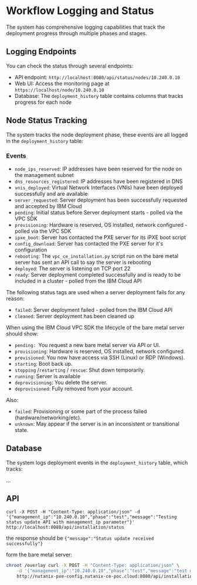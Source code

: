 # Workflow Logging and Status

The system has comprehensive logging capabilities that track the deployment progress through multiple phases and stages.

## Logging Endpoints

You can check the status through several endpoints:

- API endpoint: `http://localhost:8080/api/status/nodes/10.240.0.10`
- Web UI: Access the monitoring page at `https://localhost/node/10.240.0.10`
- Database: The `deployment_history` table contains columns that tracks progress for each node

## Node Status Tracking

The system tracks the node deployment phase, these events are all logged in the `deployment_history` table:

### Events

- `node_ips_reserved`: IP addresses have been reserved for the node on the management subnet
- `dns_resources_registered`: IP addresses have been registered in DNS
- `vnis_deployed`: Virtual Network Interfaces (VNIs) have been deployed successfully and are available
- `server_requested`: Server deployment has been successfully requested and accepted by IBM Cloud
- `pending`: Initial status before Server deployment starts - polled via the VPC SDK
- `provisioning`: Hardware is reserved, OS installed, network configured - polled via the VPC SDK
- `ipxe_boot`: Server has contacted the PXE server for its iPXE boot script
- `config_download`: Server has contacted the PXE server for it's configuration
- `rebooting`: The `vpc_ce_installation.py` script run on the bare metal server has sent an API call to say the server is rebooting
- `deployed`: The server is listening on TCP port 22
- `ready`: Server deployment completed successfully and is ready to be included in a cluster - polled from the IBM Cloud API

The following status tags are used when a server deployment fails for any reason:

- `failed`: Server deployment failed - polled from the IBM Cloud API
- `cleaned`: Server deployment has been cleaned up

When using the IBM Cloud VPC SDK the lifecycle of the bare metal server should show:

- `pending: `You request a new bare metal server via API or UI.
- `provisioning`: Hardware is reserved, OS installed, network configured.
- `provisioned`: You now have access via SSH (Linux) or RDP (Windows).
- `starting`: Boot back up.
- `stopping` /`restarting` / `rescue`: Shut down temporarily.
- `running`: Server is available
- `deprovisioning`: You delete the server.
- `deprovisioned`: Fully removed from your account.

Also:

- `failed`: Provisioning or some part of the process failed (hardware/networking/etc).
- `unknown`: May appear if the server is in an inconsistent or transitional state.

## Database 

The system logs deployment events in the `deployment_history` table, which tracks:

...

## API

`curl -X POST -H "Content-Type: application/json" -d '{"management_ip":"10.240.0.10","phase":"test","message":"Testing status update API with management_ip parameter"}' http://localhost:8080/api/installation/status`

the response should be `{"message":"Status update received successfully"}`


form the bare metal server:

```bash
chroot /overlay curl -X POST -H "Content-Type: application/json" \
    -d '{"management_ip":"10.240.0.10","phase":"test","message":"test message"}' \
    http://nutanix-pxe-config.nutanix-ce-poc.cloud:8080/api/installation/status
```